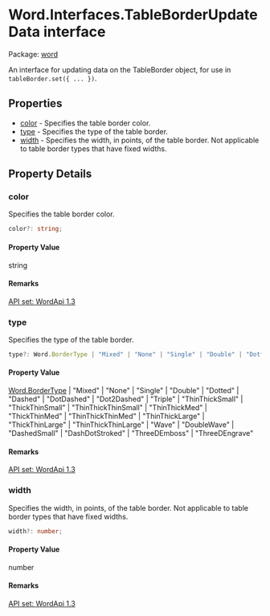# Word.Interfaces.TableBorderUpdateData interface

Package: [word](/en-us/javascript/api/word)

An interface for updating data on the TableBorder object, for use in `tableBorder.set({ ... })`.

## Properties

- [color](#word-word-interfaces-tableborderupdatedata-color-member) - Specifies the table border color.
- [type](#word-word-interfaces-tableborderupdatedata-type-member) - Specifies the type of the table border.
- [width](#word-word-interfaces-tableborderupdatedata-width-member) - Specifies the width, in points, of the table border. Not applicable to table border types that have fixed widths.

## Property Details

<a id="word-word-interfaces-tableborderupdatedata-color-member"></a>
### color

Specifies the table border color.

```typescript
color?: string;
```

#### Property Value
string

#### Remarks
[API set: WordApi 1.3](/en-us/javascript/api/requirement-sets/word/word-api-requirement-sets)

<a id="word-word-interfaces-tableborderupdatedata-type-member"></a>
### type

Specifies the type of the table border.

```typescript
type?: Word.BorderType | "Mixed" | "None" | "Single" | "Double" | "Dotted" | "Dashed" | "DotDashed" | "Dot2Dashed" | "Triple" | "ThinThickSmall" | "ThickThinSmall" | "ThinThickThinSmall" | "ThinThickMed" | "ThickThinMed" | "ThinThickThinMed" | "ThinThickLarge" | "ThickThinLarge" | "ThinThickThinLarge" | "Wave" | "DoubleWave" | "DashedSmall" | "DashDotStroked" | "ThreeDEmboss" | "ThreeDEngrave";
```

#### Property Value
[Word.BorderType](/en-us/javascript/api/word/word.bordertype) | "Mixed" | "None" | "Single" | "Double" | "Dotted" | "Dashed" | "DotDashed" | "Dot2Dashed" | "Triple" | "ThinThickSmall" | "ThickThinSmall" | "ThinThickThinSmall" | "ThinThickMed" | "ThickThinMed" | "ThinThickThinMed" | "ThinThickLarge" | "ThickThinLarge" | "ThinThickThinLarge" | "Wave" | "DoubleWave" | "DashedSmall" | "DashDotStroked" | "ThreeDEmboss" | "ThreeDEngrave"

#### Remarks
[API set: WordApi 1.3](/en-us/javascript/api/requirement-sets/word/word-api-requirement-sets)

<a id="word-word-interfaces-tableborderupdatedata-width-member"></a>
### width

Specifies the width, in points, of the table border. Not applicable to table border types that have fixed widths.

```typescript
width?: number;
```

#### Property Value
number

#### Remarks
[API set: WordApi 1.3](/en-us/javascript/api/requirement-sets/word/word-api-requirement-sets)